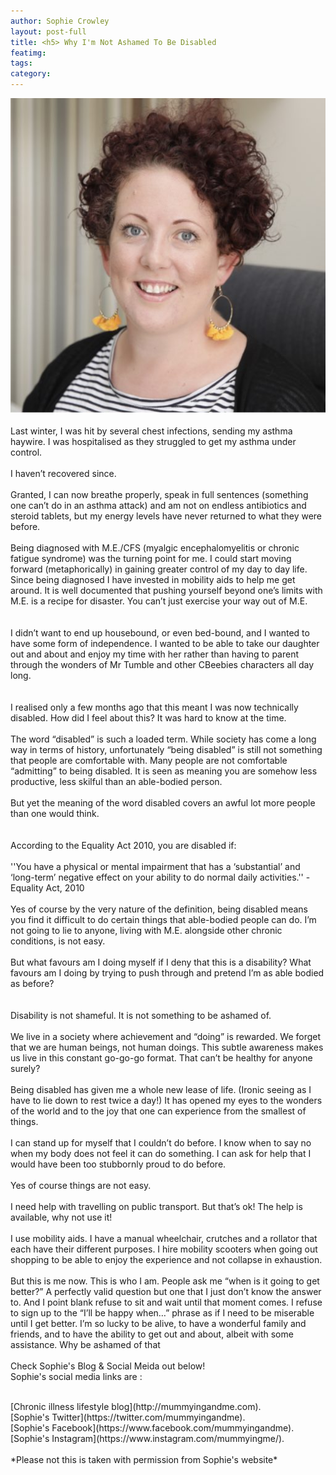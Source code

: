 ```yaml
---
author: Sophie Crowley
layout: post-full
title: <h5> Why I'm Not Ashamed To Be Disabled
featimg: 
tags: 
category: 
---
```

![](https://raw.githubusercontent.com/AwarenessOverload/AwarenessOverload/gh-pages/img/cropped-fullsizeoutput_adf8.jpg)
<br/>
<br/>
Last winter, I was hit by several chest infections, sending my asthma haywire. I was hospitalised as they struggled to get my asthma under control. 
<br/>
<br/>
I haven’t recovered since. 
<br/>
<br/>
Granted, I can now breathe properly, speak in full sentences (something one can’t do in an asthma attack) and am not on endless antibiotics and steroid tablets, but my energy levels have never returned to what they were before. 
<br/>
<br/>
Being diagnosed with M.E./CFS (myalgic encephalomyelitis or chronic fatigue syndrome) was the turning point for me. I could start moving forward (metaphorically) in gaining greater control of my day to day life. 
<br/>
Since being diagnosed I have invested in mobility aids to help me get around. It is well documented that pushing yourself beyond one’s limits with M.E. is a recipe for disaster. You can’t just exercise your way out of M.E.  
<br/>
<br/>
I didn’t want to end up housebound, or even bed-bound, and I wanted to have some form of independence. I wanted to be able to take our daughter out and about and enjoy my time with her rather than having to parent through the wonders of Mr Tumble and other CBeebies characters all day long.  
<br/>
<br/>
I realised only a few months ago that this meant I was now technically disabled. How did I feel about this? It was hard to know at the time. 
<br/>
<br/>
The word “disabled” is such a loaded term. While society has come a long way in terms of history, unfortunately “being disabled” is still not something that people are comfortable with. Many people are not comfortable “admitting” to being disabled. It is seen as meaning you are somehow less productive, less skilful than an able-bodied person. 
<br/>
<br/>
But yet the meaning of the word disabled covers an awful lot more people than one would think.
<br/>
<br/>   
According to the Equality Act 2010, you are disabled if:
<br/>
<br/>
''You have a physical or mental impairment that has a ‘substantial’ and ‘long-term’ negative effect on your ability to do normal daily activities.'' - Equality Act, 2010
<br/>
<br/>
Yes of course by the very nature of the definition, being disabled means you find it difficult to do certain things that able-bodied people can do. I’m not going to lie to anyone, living with M.E. alongside other chronic conditions, is not easy. 
<br/>
<br/>
But what favours am I doing myself if I deny that this is a disability? What favours am I doing by trying to push through and pretend I’m as able bodied as before? 
<br/>
<br/>   
Disability is not shameful. It is not something to be ashamed of. 
<br/>
<br/>
We live in a society where achievement and “doing” is rewarded. We forget that we are human beings, not human doings. This subtle awareness makes us live in this constant go-go-go format. That can’t be healthy for anyone surely? 
<br/>
<br/>
Being disabled has given me a whole new lease of life. (Ironic seeing as I have to lie down to rest twice a day!) It has opened my eyes to the wonders of the world and to the joy that one can experience from the smallest of things. 
<br/>
<br/>
I can stand up for myself that I couldn’t do before. I know when to say no when my body does not feel it can do something. I can ask for help that I would have been too stubbornly proud to do before. 
<br/>
<br/>
Yes of course things are not easy. 
<br/>
<br/>
I need help with travelling on public transport. But that’s ok! The help is available, why not use it! 
<br/>
<br/>
I use mobility aids. I have a manual wheelchair, crutches and a rollator that each have their different purposes. I hire mobility scooters when going out shopping to be able to enjoy the experience and not collapse in exhaustion. 
<br/>
<br/>
But this is me now. This is who I am. People ask me “when is it going to get better?” A perfectly valid question but one that I just don’t know the answer to. And I point blank refuse to sit and wait until that moment comes. I refuse to sign up to the “I’ll be happy when…” phrase as if I need to be miserable until I get better. I’m so lucky to be alive, to have a wonderful family and friends, and to have the ability to get out and about, albeit with some assistance. Why be ashamed of that
<br/>
<br/>
Check Sophie's Blog & Social Meida out below!
<br/>
Sophie's social media links are :

<br/>
[Chronic illness lifestyle blog](http://mummyingandme.com).
<br/>
[Sophie's Twitter](https://twitter.com/mummyingandme).
<br/>
[Sophie's Facebook](https://www.facebook.com/mummyingandme).
<br/>
[Sophie's Instagram](https://www.instagram.com/mummyingme/).
<br/>
<br/>
*Please not this is taken with permission from Sophie's website*
